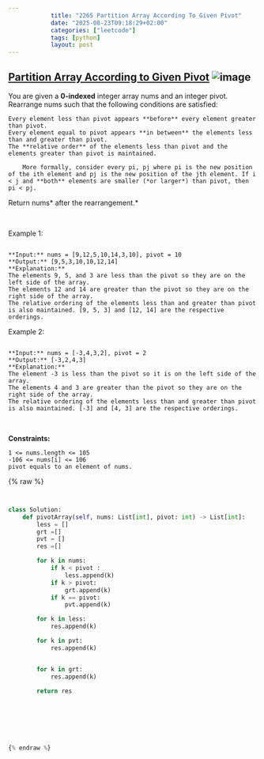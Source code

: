 ```yaml
---
            title: "2265 Partition Array According To Given Pivot"
            date: "2025-08-23T09:18:29+02:00"
            categories: ["leetcode"]
            tags: [python]
            layout: post
---
```

            
## [Partition Array According to Given Pivot](https://leetcode.com/problems/partition-array-according-to-given-pivot) ![image](https://img.shields.io/badge/Difficulty-Medium-orange)

You are given a **0-indexed** integer array nums and an integer pivot. Rearrange nums such that the following conditions are satisfied:

	Every element less than pivot appears **before** every element greater than pivot.
	Every element equal to pivot appears **in between** the elements less than and greater than pivot.
	The **relative order** of the elements less than pivot and the elements greater than pivot is maintained.

		More formally, consider every pi, pj where pi is the new position of the ith element and pj is the new position of the jth element. If i < j and **both** elements are smaller (*or larger*) than pivot, then pi < pj.

Return nums* after the rearrangement.*

 

Example 1:

```

**Input:** nums = [9,12,5,10,14,3,10], pivot = 10
**Output:** [9,5,3,10,10,12,14]
**Explanation:** 
The elements 9, 5, and 3 are less than the pivot so they are on the left side of the array.
The elements 12 and 14 are greater than the pivot so they are on the right side of the array.
The relative ordering of the elements less than and greater than pivot is also maintained. [9, 5, 3] and [12, 14] are the respective orderings.

```

Example 2:

```

**Input:** nums = [-3,4,3,2], pivot = 2
**Output:** [-3,2,4,3]
**Explanation:** 
The element -3 is less than the pivot so it is on the left side of the array.
The elements 4 and 3 are greater than the pivot so they are on the right side of the array.
The relative ordering of the elements less than and greater than pivot is also maintained. [-3] and [4, 3] are the respective orderings.

```

 

**Constraints:**

	1 <= nums.length <= 105
	-106 <= nums[i] <= 106
	pivot equals to an element of nums.

{% raw %}


```python


class Solution:
    def pivotArray(self, nums: List[int], pivot: int) -> List[int]:
        less = []
        grt =[]
        pvt = []
        res =[]

        for k in nums:
            if k < pivot :
                less.append(k)
            if k > pivot:
                grt.append(k)
            if k == pivot:
                pvt.append(k)

        for k in less:
            res.append(k)

        for k in pvt:
            res.append(k)


        for k in grt:
            res.append(k)

        return res

         
        

        


{% endraw %}
```
